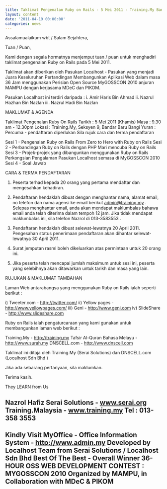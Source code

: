 ```yaml
---
title: Taklimat Pengenalan Ruby on Rails - 5 Mei 2011 - Training.My Bangi
layout: content
date: '2011-04-19 00:00:00'
categories: news
---
```


Assalamualaikum wbt / Salam Sejahtera,

Tuan / Puan,

Kami dengan segala hormatnya menjemput tuan / puan untuk menghadiri
taklimat pengenalan Ruby on Rails pada 5 Mei 2011.

Taklimat akan diberikan oleh Pasukan Localhost - Pasukan yang menjadi
Juara  Keseluruhan Pertandingan Membangunkan Aplikasi Web dalam masa
36 Jam menggunakan Perisian Open Source MyGOSSCON 2010 anjuran MAMPU
dengan kerjasama MDeC dan PIKOM.

Pasukan Localhost ini terdiri daripada :
i. Amir Haris Bin Ahmad
ii. Nazrul Hazhan Bin Nazlan
iii. Nazrul Hadi Bin Nazlan

MAKLUMAT & AGENDA

Taklimat Pengenalan Ruby On Rails
Tarikh        : 5 Mei 2011 (Khamis)
Masa         :  9.30 am - 12.30pm
Lokasi        : Training.My, Seksyen 9, Bandar Baru Bangi
Yuran         :  Percuma - pendaftaran diperlukan
                   Sila rujuk cara dan terma pendaftaran

Sesi 1 - Pengenalan Ruby on Rails
            From Zero to Hero with Ruby on Rails
Sesi 2 - Perbandingan Ruby on Rails dengan PHP
            Mari mencuba Ruby on Rails
Sesi 3 - Projek-projek  yang dibangunkan menggunakan Ruby on Rails
           Perkongsian Pengalaman Pasukan Localhost semasa di
           MyGOSSCON 2010
Sesi 4 - Soal Jawab

CARA & TERMA PENDAFTARAN

1. Peserta terhad kepada 20 orang yang pertama mendaftar dan mengesahkan
  kehadiran.

2. Pendaftaran hendaklah dibuat dengan menghantar nama, alamat email,
no telefon dan nama agensi ke email berikut admin@training.my .
Selepas menghantar email, anda akan mendapat maklumbalas bahawa email
anda telah diterima dalam tempoh 12 jam. Jika tidak mendapat
maklumbalas ini, sila telefon Nazrol di 013-3583553 .

3. Pendaftaran hendaklah dibuat selewat-lewatnya 20 April 2011.
Pengesahan status penerimaan pendaftaran akan dihantar
selewat-lewatnya 30 April 2011.

4. Surat jemputan rasmi boleh dikeluarkan atas permintaan untuk 20 orang ini.

5. Jika peserta telah mencapai jumlah maksimum untuk sesi ini, peserta
yang selebihnya akan ditawarkan untuk tarikh dan masa yang lain.

RUJUKAN & MAKLUMAT TAMBAHAN

Laman Web antarabangsa yang menggunakan Ruby on Rails ialah seperti berikut :

i) Tweeter.com - http://twitter.com/
ii) Yellow pages - http://www.yellowpages.com/
iii) Geni - http://www.geni.com
iv) SlideShare - http://www.slideshare.com

Ruby on Rails ialah pengaturcaraan yang kami gunakan untuk
membangunkan laman web berikut :

Training.My - http://training.my
Tafsir Al-Quran Bahasa Melayu - http://www.surah.my
DNSCELL.com - http://www.dnscell.com

Taklimat ini ditaja oleh Training.My (Serai Solutions) dan DNSCELL.com
(Localhost Sdn Bhd )

Jika ada sebarang pertanyaan, sila maklumkan.

Terima kasih.

They LEARN from Us

Nazrol Hafiz
Serai Solutions - www.serai.org
Training.Malaysia - www.training.my
Tel : 013-358 3553
--------------------------------------------------------------------------------------------------------
Kindly Visit MyOffice - Office Information System  - http://www.admin.my
Developed by Localhost Team from Serai Solutions / Localhost Sdn Bhd
Best Of The Best - Overall Winner
36-HOUR OSS WEB DEVELOPMENT CONTEST : MYGOSSCON 2010
Organized by MAMPU, in Collaboration with MDeC & PIKOM
---------------------------------------------------------------------------------------------------------